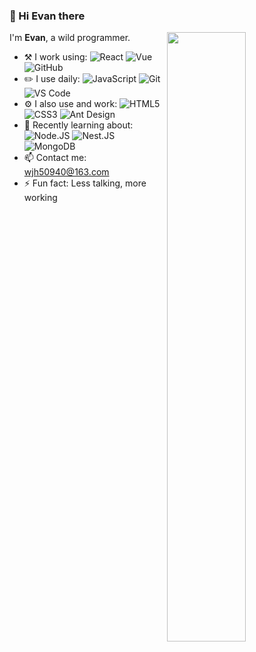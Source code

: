<!--

-->

### 👋 Hi Evan there

[<img align="right" width="50%" src="https://github-readme-stats.vercel.app/api?username=wujihua118&theme=dark&show_icons=true">](https://metrics.lecoq.io/wujihua118?template=classic)

I'm **Evan**, a wild programmer.

- :hammer_and_pick: I work using:
  ![React](https://img.shields.io/badge/-React-3b2e5a?style=flat&logo=react)
  ![Vue](https://img.shields.io/badge/-Vue-0B2343?style=flat&logo=vuedotjs)
  ![GitHub](https://img.shields.io/badge/-GitHub-181717?style=flat&logo=github)
- :pencil2: I use daily:
  ![JavaScript](https://img.shields.io/badge/-JavaScript-black?style=flat&logo=javascript)
  ![Git](https://img.shields.io/badge/-Git-black?style=flat&logo=git)
  ![VS Code](https://img.shields.io/badge/-VS%20Code-007ACC?style=flat&logo=visual-studio-code)
- ⚙️ I also use and work:
  ![HTML5](https://img.shields.io/badge/-HTML5-E34F26?style=flat&logo=html5&logoColor=white)
  ![CSS3](https://img.shields.io/badge/-CSS3-1572B6?style=flat&logo=css3)
  ![Ant Design](https://img.shields.io/badge/-Ant%20Design-0094F5?style=flat&logo=antdesign)
- 🌱 Recently learning about:
  ![Node.JS](https://img.shields.io/badge/-Node.JS-black?style=flat&logo=Node.js)
  ![Nest.JS](https://img.shields.io/badge/-Nest.JS-EF2D5E?style=flat&logo=nestjs)
  ![MongoDB](https://img.shields.io/badge/-MongoDB-black?style=flat&logo=mongodb)
- 📫 Contact me: wjh50940@163.com
- ⚡️ Fun fact: Less talking, more working
